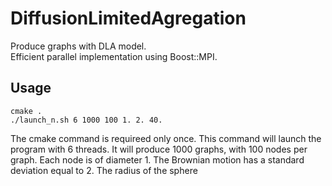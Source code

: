 # DiffusionLimitedAgregation
Produce graphs with DLA model.  
Efficient parallel implementation using Boost::MPI.

## Usage

```
cmake .
./launch_n.sh 6 1000 100 1. 2. 40.
```

The cmake command is requireed only once.
This command will launch the program with 6 threads.
It will produce 1000 graphs, with 100 nodes per graph.
Each node is of diameter 1. The Brownian motion has a standard deviation equal to 2.
The radius of the sphere 